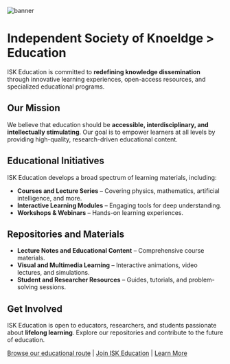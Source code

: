 ![banner](https://github.com/user-attachments/assets/1a731331-3ddd-4bf5-b913-27f5c1c2f4c8)

# Independent Society of Knoeldge > Education  

ISK Education is committed to **redefining knowledge dissemination** through innovative learning experiences, open-access resources, and specialized educational programs.  

## **Our Mission**  
We believe that education should be **accessible, interdisciplinary, and intellectually stimulating**. Our goal is to empower learners at all levels by providing high-quality, research-driven educational content.  

## **Educational Initiatives**  
ISK Education develops a broad spectrum of learning materials, including:  
- **Courses and Lecture Series** – Covering physics, mathematics, artificial intelligence, and more.  
- **Interactive Learning Modules** – Engaging tools for deep understanding.  
- **Workshops & Webinars** – Hands-on learning experiences.  

## **Repositories and Materials**  
- **Lecture Notes and Educational Content** – Comprehensive course materials.  
- **Visual and Multimedia Learning** – Interactive animations, video lectures, and simulations.  
- **Student and Researcher Resources** – Guides, tutorials, and problem-solving sessions.  

## **Get Involved**  
ISK Education is open to educators, researchers, and students passionate about **lifelong learning**. Explore our repositories and contribute to the future of education.  

[Browse our educational route](https://edu.iskportal.com/output) | [Join ISK Education](https://edu.iskportal.com/join) | [Learn More](https://edu.iskportal.com)  


